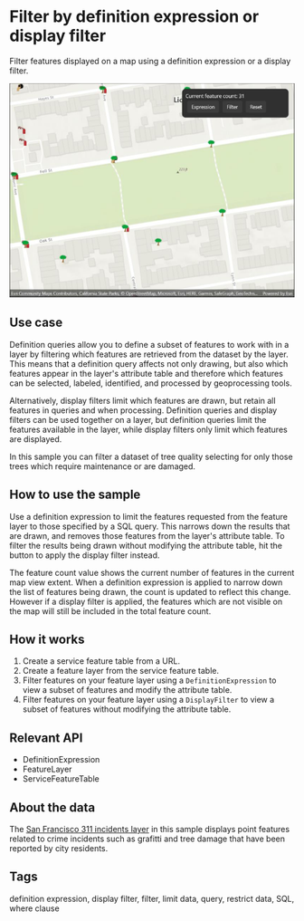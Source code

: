 # Filter by definition expression or display filter

Filter features displayed on a map using a definition expression or a display filter.

![Image of feature layer definition expression](featurelayerdefinitionexpression.jpg)

## Use case

Definition queries allow you to define a subset of features to work with in a layer by filtering which features are retrieved from the dataset by the layer. This means that a definition query affects not only drawing, but also which features appear in the layer's attribute table and therefore which features can be selected, labeled, identified, and processed by geoprocessing tools.

Alternatively, display filters limit which features are drawn, but retain all features in queries and when processing. Definition queries and display filters can be used together on a layer, but definition queries limit the features available in the layer, while display filters only limit which features are displayed.

In this sample you can filter a dataset of tree quality selecting for only those trees which require maintenance or are damaged.

## How to use the sample

Use a definition expression to limit the features requested from the feature layer to those specified by a SQL query. This narrows down the results that are drawn, and removes those features from the layer's attribute table. To filter the results being drawn without modifying the attribute table, hit the button to apply the display filter instead.

The feature count value shows the current number of features in the current map view extent. When a definition expression is applied to narrow down the list of features being drawn, the count is updated to reflect this change. However if a display filter is applied, the features which are not visible on the map will still be included in the total feature count.

## How it works

1. Create a service feature table from a URL.
2. Create a feature layer from the service feature table.
3. Filter features on your feature layer using a `DefinitionExpression` to view a subset of features and modify the attribute table.
4. Filter features on your feature layer using a `DisplayFilter` to view a subset of features without modifying the attribute table.

## Relevant API

* DefinitionExpression
* FeatureLayer
* ServiceFeatureTable

## About the data

The [San Francisco 311 incidents layer](https://services2.arcgis.com/ZQgQTuoyBrtmoGdP/arcgis/rest/services/SF_311_Incidents/FeatureServer/0) in this sample displays point features related to crime incidents such as grafitti and tree damage that have been reported by city residents.

## Tags

definition expression, display filter, filter, limit data, query, restrict data, SQL, where clause
